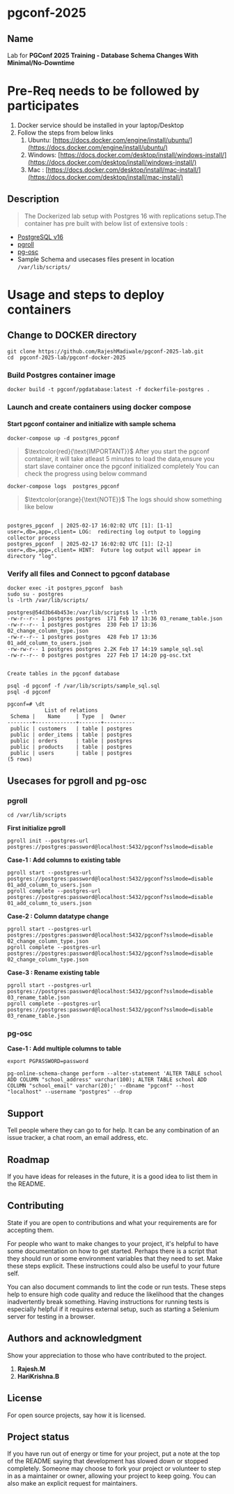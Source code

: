 # pgconf-2025

## Name
Lab for __PGConf 2025 Training - Database Schema Changes With Minimal/No-Downtime__

# Pre-Req needs to be followed by participates  
1. Docker service should be installed in your laptop/Desktop
2. Follow the steps from below links
    1. Ubuntu: [https://docs.docker.com/engine/install/ubuntu/](https://docs.docker.com/engine/install/ubuntu/)
    2. Windows: [https://docs.docker.com/desktop/install/windows-install/](https://docs.docker.com/desktop/install/windows-install/)
    3. Mac : [https://docs.docker.com/desktop/install/mac-install/](https://docs.docker.com/desktop/install/mac-install/)

## Description

>The Dockerized lab setup with Postgres 16 with replications setup.The container has pre built with below list of extensive tools :

* [PostgreSQL v16](https://www.postgresql.org/docs/16/index.html)
* [pgroll](https://github.com/xataio/pgroll)
* [pg-osc](https://github.com/shayonj/pg-osc)
* Sample Schema and usecases files present in location ```/var/lib/scripts/```


# Usage and steps to deploy containers

## Change to DOCKER directory
```
git clone https://github.com/RajeshMadiwale/pgconf-2025-lab.git
cd  pgconf-2025-lab/pgconf-docker-2025
```
### Build Postgres container image 

```
docker build -t pgconf/pgdatabase:latest -f dockerfile-postgres .

```

### Launch and create containers using docker compose 

#### Start pgconf container and initialize with sample schema 


```
docker-compose up -d postgres_pgconf
```

<!-- Adding Blockquote --> 
> $`\textcolor{red}{\text{IMPORTANT}}`$ After you start the pgconf container, it will take atleast 5 minutes to load the data,ensure you start slave container once the pgconf initialized completely
You can check the progress using below command 

```
docker-compose logs  postgres_pgconf

```
<!-- Adding Blockquote --> 
> $`\textcolor{orange}{\text{NOTE}}`$ The logs should show something like below 
```

postgres_pgconf  | 2025-02-17 16:02:02 UTC [1]: [1-1] user=,db=,app=,client= LOG:  redirecting log output to logging collector process
postgres_pgconf  | 2025-02-17 16:02:02 UTC [1]: [2-1] user=,db=,app=,client= HINT:  Future log output will appear in directory "log".

```

### Verify all files and Connect to pgconf database

```
docker exec -it postgres_pgconf  bash
sudo su - postgres
ls -lrth /var/lib/scripts/

postgres@54d3b64b453e:/var/lib/scripts$ ls -lrth
-rw-r--r-- 1 postgres postgres  171 Feb 17 13:36 03_rename_table.json
-rw-r--r-- 1 postgres postgres  230 Feb 17 13:36 02_change_column_type.json
-rw-r--r-- 1 postgres postgres  428 Feb 17 13:36 01_add_column_to_users.json
-rw-rw-r-- 1 postgres postgres 2.2K Feb 17 14:19 sample_sql.sql
-rw-r--r-- 0 postgres postgres  227 Feb 17 14:20 pg-osc.txt


Create tables in the pgconf database 

psql -d pgconf -f /var/lib/scripts/sample_sql.sql
psql -d pgconf 

pgconf=# \dt
            List of relations
 Schema |    Name     | Type  |  Owner   
--------+-------------+-------+----------
 public | customers   | table | postgres
 public | order_items | table | postgres
 public | orders      | table | postgres
 public | products    | table | postgres
 public | users       | table | postgres
(5 rows)

```

## Usecases for pgroll and pg-osc

### pgroll

```
cd /var/lib/scripts

```

__First initialize pgroll__

```
pgroll init --postgres-url postgres://postgres:password@localhost:5432/pgconf?sslmode=disable
```

__Case-1 : Add columns to existing table__

```
pgroll start --postgres-url postgres://postgres:password@localhost:5432/pgconf?sslmode=disable 01_add_column_to_users.json
pgroll complete --postgres-url postgres://postgres:password@localhost:5432/pgconf?sslmode=disable 01_add_column_to_users.json
```
__Case-2 : Column datatype change__

```
pgroll start --postgres-url postgres://postgres:password@localhost:5432/pgconf?sslmode=disable 02_change_column_type.json
pgroll complete --postgres-url postgres://postgres:password@localhost:5432/pgconf?sslmode=disable 02_change_column_type.json
```

__Case-3 : Rename existing table__

```
pgroll start --postgres-url postgres://postgres:password@localhost:5432/pgconf?sslmode=disable 03_rename_table.json
pgroll complete --postgres-url postgres://postgres:password@localhost:5432/pgconf?sslmode=disable 03_rename_table.json

```

### pg-osc


__Case-1 : Add multiple columns to table__

```
export PGPASSWORD=password

pg-online-schema-change perform --alter-statement 'ALTER TABLE school ADD COLUMN "school_address" varchar(100); ALTER TABLE school ADD COLUMN "school_email" varchar(20);' --dbname "pgconf" --host "localhost" --username "postgres" --drop

```

## Support
Tell people where they can go to for help. It can be any combination of an issue tracker, a chat room, an email address, etc.

## Roadmap
If you have ideas for releases in the future, it is a good idea to list them in the README.

## Contributing
State if you are open to contributions and what your requirements are for accepting them.

For people who want to make changes to your project, it's helpful to have some documentation on how to get started. Perhaps there is a script that they should run or some environment variables that they need to set. Make these steps explicit. These instructions could also be useful to your future self.

You can also document commands to lint the code or run tests. These steps help to ensure high code quality and reduce the likelihood that the changes inadvertently break something. Having instructions for running tests is especially helpful if it requires external setup, such as starting a Selenium server for testing in a browser.

## Authors and acknowledgment
Show your appreciation to those who have contributed to the project.

1. __Rajesh.M__
2. __HariKrishna.B__

## License
For open source projects, say how it is licensed.

## Project status
If you have run out of energy or time for your project, put a note at the top of the README saying that development has slowed down or stopped completely. Someone may choose to fork your project or volunteer to step in as a maintainer or owner, allowing your project to keep going. You can also make an explicit request for maintainers.
